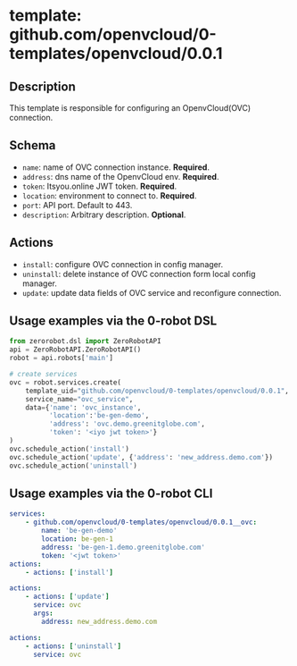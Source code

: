 # template: github.com/openvcloud/0-templates/openvcloud/0.0.1

## Description

This template is responsible for configuring an OpenvCloud(OVC) connection.

## Schema

- `name`: name of OVC connection instance. **Required**.
- `address`: dns name of the OpenvCloud env. **Required**.
- `token`: Itsyou.online JWT token. **Required**.
- `location`: environment to connect to. **Required**.
- `port`: API port. Default to 443.
- `description`: Arbitrary description. **Optional**.

## Actions

- `install`: configure OVC connection in config manager.
- `uninstall`: delete instance of OVC connection form local config manager.
- `update`: update data fields of OVC service and reconfigure connection.

## Usage examples via the 0-robot DSL

``` python
from zerorobot.dsl import ZeroRobotAPI
api = ZeroRobotAPI.ZeroRobotAPI()
robot = api.robots['main']

# create services
ovc = robot.services.create(
    template_uid="github.com/openvcloud/0-templates/openvcloud/0.0.1",
    service_name="ovc_service",
    data={'name': 'ovc_instance',
          'location':'be-gen-demo', 
          'address': 'ovc.demo.greenitglobe.com',
          'token': '<iyo jwt token>'}
)
ovc.schedule_action('install')
ovc.schedule_action('update', {'address': 'new_address.demo.com'})
ovc.schedule_action('uninstall')
```

## Usage examples via the 0-robot CLI

```yaml
services:
    - github.com/openvcloud/0-templates/openvcloud/0.0.1__ovc:
        name: 'be-gen-demo'
        location: be-gen-1
        address: 'be-gen-1.demo.greenitglobe.com'
        token: '<jwt token>'
actions:
    - actions: ['install']
```

```yaml
actions:
    - actions: ['update']
      service: ovc
      args:
        address: new_address.demo.com
```

```yaml
actions:
    - actions: ['uninstall']
      service: ovc
```